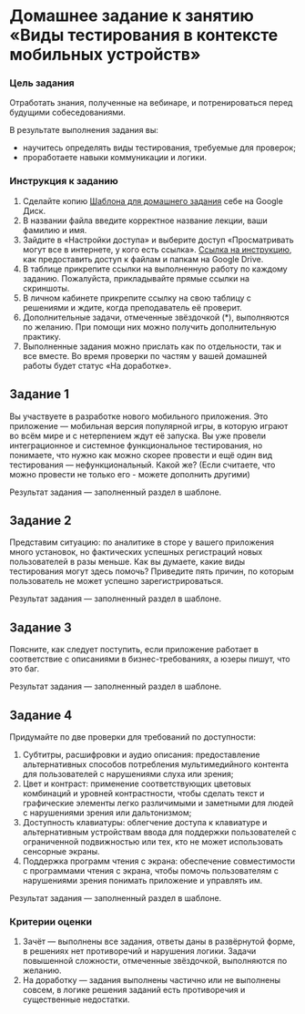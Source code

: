 # Домашнее задание к занятию «Виды тестирования в контексте мобильных устройств»

### Цель задания

Отработать знания, полученные на вебинаре, и потренироваться перед будущими собеседованиями.

В результате выполнения задания вы:

- научитесь определять виды тестирования, требуемые для проверок;
- проработаете навыки коммуникации и логики.

### Инструкция к заданию

1. Сделайте копию [Шаблона для домашнего задания](https://u.netology.ru/backend/uploads/lms/content_assets/file/3961/%D0%A8%D0%B0%D0%B1%D0%BB%D0%BE%D0%BD_1.4_MQA_.xlsx) себе на Google Диск.
2. В названии файла введите корректное название лекции, ваши фамилию и имя.
3. Зайдите в «Настройки доступа» и выберите доступ «Просматривать могут все в интернете, у кого есть ссылка». [Ссылка на инструкцию](https://support.google.com/docs/answer/2494822?hl=ru&co=GENIE.Platform%3DDesktop), как предоставить доступ к файлам и папкам на Google Drive.
4. В таблице прикрепите ссылки на выполненную работу по каждому заданию. Пожалуйста, прикладывайте прямые ссылки на скриншоты.
5. В личном кабинете прикрепите ссылку на свою таблицу с решениями и ждите, когда преподаватель её проверит.
6. Дополнительные задачи, отмеченные звёздочкой (*), выполняются по желанию. При помощи них можно получить дополнительную практику.
7. Выполненные задания можно прислать как по отдельности, так и все вместе. Во время проверки по частям у вашей домашней работы будет статус «На доработке».

## Задание 1

Вы участвуете в разработке нового мобильного приложения. Это приложение — мобильная версия популярной игры, в которую играют во всём мире и с нетерпением ждут её запуска. Вы уже провели интеграционное и системное функциональное тестирования, но понимаете, что нужно как можно скорее провести и ещё один вид тестирования — нефункциональный. Какой же?
(Если считаете, что можно провести не только его - можете дополнить другими)

Результат задания — заполненный раздел в шаблоне.

## Задание 2 

Представим ситуацию: по аналитике в сторе у вашего приложения много установок, но фактических успешных регистраций новых пользователей в разы меньше.
Как вы думаете, какие виды тестирования могут здесь помочь? Приведите пять причин, по которым пользователь не может успешно зарегистрироваться.

Результат задания — заполненный раздел в шаблоне.

## Задание 3

Поясните, как следует поступить, если приложение работает в соответствие с описаниями в бизнес-требованиях, а юзеры пишут, что это баг.

Результат задания — заполненный раздел в шаблоне.


## Задание 4

Придумайте по две проверки для требований по доступности:

1. Субтитры, расшифровки и аудио описания: предоставление альтернативных способов потребления мультимедийного контента для пользователей с нарушениями слуха или зрения;
2. Цвет и контраст: применение соответствующих цветовых комбинаций и уровней контрастности, чтобы сделать текст и графические элементы легко различимыми и заметными для людей с нарушениями зрения или дальтонизмом;
3. Доступность клавиатуры: облегчение доступа к клавиатуре и альтернативным устройствам ввода для поддержки пользователей с ограниченной подвижностью или тех, кто не может использовать сенсорные экраны.
4. Поддержка программ чтения с экрана: обеспечение совместимости с программами чтения с экрана, чтобы помочь пользователям с нарушениями зрения понимать приложение и управлять им.

Результат задания — заполненный раздел в шаблоне.


### Критерии оценки
1. Зачёт — выполнены все задания, ответы даны в развёрнутой форме, в решениях нет противоречий и нарушения логики. Задачи повышенной сложности, отмеченные звёздочкой, выполняются по желанию. 
2. На доработку — задания выполнены частично или не выполнены совсем, в логике решения заданий есть противоречия и существенные недостатки.


